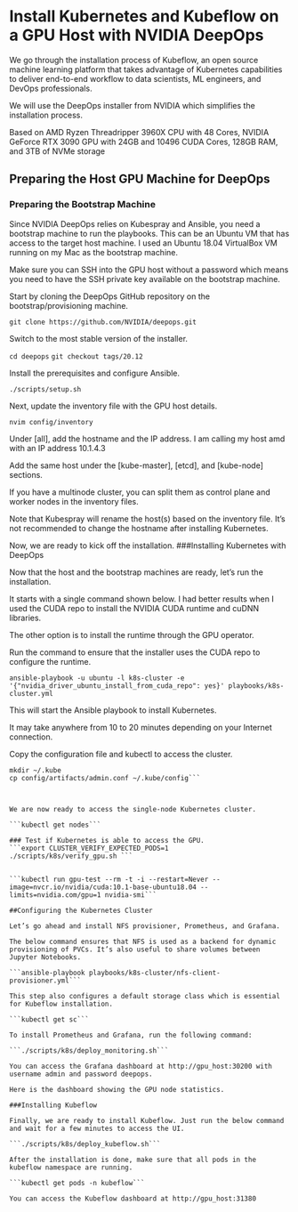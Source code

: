 # Install Kubernetes and Kubeflow on a GPU Host with NVIDIA DeepOps


We go through the installation process of Kubeflow, an open source machine learning platform that takes advantage of Kubernetes capabilities to deliver end-to-end workflow to data scientists, ML engineers, and DevOps professionals. 

We will use the DeepOps installer from NVIDIA which simplifies the installation process.
 
Based on AMD Ryzen Threadripper 3960X CPU with 48 Cores, NVIDIA GeForce RTX 3090 GPU with 24GB and 10496 CUDA Cores, 128GB RAM, and 3TB of NVMe storage
  
## Preparing the Host GPU Machine for DeepOps
  
  
###  Preparing the Bootstrap Machine

Since NVIDIA DeepOps relies on Kubespray and Ansible, you need a bootstrap machine to run the playbooks. This can be an Ubuntu VM that has access to the target host machine. I used an Ubuntu 18.04 VirtualBox VM running on my Mac as the bootstrap machine.

Make sure you can SSH into the GPU host without a password which means you need to have the SSH private key available on the bootstrap machine.

Start by cloning the DeepOps GitHub repository on the bootstrap/provisioning machine.
	
```git clone https://github.com/NVIDIA/deepops.git```

Switch to the most stable version of the installer.

```cd deepops```
```git checkout tags/20.12```
	

Install the prerequisites and configure Ansible.
	
```./scripts/setup.sh```

Next, update the inventory file with the GPU host details.

```nvim config/inventory```
	

Under [all], add the hostname and the IP address. I am calling my host amd with an IP address 10.1.4.3

Add the same host under the [kube-master], [etcd], and [kube-node] sections.

If you have a multinode cluster, you can split them as control plane and worker nodes in the inventory files. 

Note that Kubespray will rename the host(s) based on the inventory file. It’s not recommended to change the hostname after installing Kubernetes.

Now, we are ready to kick off the installation.
###Installing Kubernetes with DeepOps

Now that the host and the bootstrap machines are ready, let’s run the installation.

It starts with a single command shown below. I had better results when I used the CUDA repo to install the NVIDIA CUDA runtime and cuDNN libraries. 

The other option is to install the runtime through the GPU operator.

Run the command to ensure that the installer uses the CUDA repo to configure the runtime.

```ansible-playbook -u ubuntu -l k8s-cluster -e '{"nvidia_driver_ubuntu_install_from_cuda_repo": yes}' playbooks/k8s-cluster.yml```

This will start the Ansible playbook to install Kubernetes. 

It may take anywhere from 10 to 20 minutes depending on your Internet connection.

Copy the configuration file and kubectl to access the cluster.

```cp config/artifacts/kubectl /usr/local/bin/
mkdir ~/.kube
cp config/artifacts/admin.conf ~/.kube/config```

	

We are now ready to access the single-node Kubernetes cluster.
	
```kubectl get nodes```

### Test if Kubernetes is able to access the GPU.
```export CLUSTER_VERIFY_EXPECTED_PODS=1 
./scripts/k8s/verify_gpu.sh ```

	
```kubectl run gpu-test --rm -t -i --restart=Never --image=nvcr.io/nvidia/cuda:10.1-base-ubuntu18.04 --limits=nvidia.com/gpu=1 nvidia-smi```

##Configuring the Kubernetes Cluster

Let’s go ahead and install NFS provisioner, Prometheus, and Grafana.

The below command ensures that NFS is used as a backend for dynamic provisioning of PVCs. It’s also useful to share volumes between Jupyter Notebooks.
	
```ansible-playbook playbooks/k8s-cluster/nfs-client-provisioner.yml```

This step also configures a default storage class which is essential for Kubeflow installation.

```kubectl get sc```

To install Prometheus and Grafana, run the following command:
	
```./scripts/k8s/deploy_monitoring.sh```

You can access the Grafana dashboard at http://gpu_host:30200 with username admin and password deepops.

Here is the dashboard showing the GPU node statistics.

###Installing Kubeflow

Finally, we are ready to install Kubeflow. Just run the below command and wait for a few minutes to access the UI.
	
```./scripts/k8s/deploy_kubeflow.sh```

After the installation is done, make sure that all pods in the kubeflow namespace are running.
	
```kubectl get pods -n kubeflow```

You can access the Kubeflow dashboard at http://gpu_host:31380
